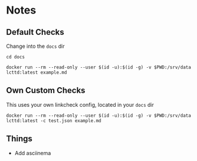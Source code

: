 # Notes

## Default Checks

Change into the `docs` dir

```shell
cd docs
```

```shell
docker run --rm --read-only --user $(id -u):$(id -g) -v $PWD:/srv/data lcttd:latest example.md
```

## Own Custom Checks

This uses your own linkcheck config, located in your `docs` dir

```shell
docker run --rm --read-only --user $(id -u):$(id -g) -v $PWD:/srv/data lcttd:latest -c test.json example.md
```

## Things

- Add asciinema
